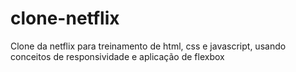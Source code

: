 # clone-netflix
Clone da netflix para treinamento de html, css e javascript, usando conceitos de responsividade e aplicação de flexbox
